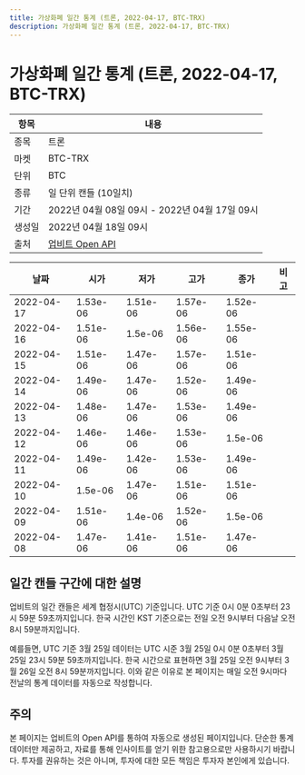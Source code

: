 ```yaml
---
title: 가상화폐 일간 통계 (트론, 2022-04-17, BTC-TRX)
description: 가상화폐 일간 통계 (트론, 2022-04-17, BTC-TRX)
---
```



가상화폐 일간 통계 (트론, 2022-04-17, BTC-TRX)
===

|항목|내용|
|--|--|
|종목|트론|
|마켓|BTC-TRX|
|단위|BTC|
|종류|일 단위 캔들 (10일치)|
|기간|2022년 04월 08일 09시 - 2022년 04월 17일 09시|
|생성일|2022년 04월 18일 09시|
|출처|[업비트 Open API](https://docs.upbit.com)|


|날짜|시가|저가|고가|종가|비고|
|--|--|--|--|--|--|
|2022-04-17|1.53e-06|1.51e-06|1.57e-06|1.52e-06|    |
|2022-04-16|1.51e-06|1.5e-06|1.56e-06|1.55e-06|    |
|2022-04-15|1.51e-06|1.47e-06|1.57e-06|1.51e-06|    |
|2022-04-14|1.49e-06|1.47e-06|1.52e-06|1.49e-06|    |
|2022-04-13|1.48e-06|1.47e-06|1.53e-06|1.49e-06|    |
|2022-04-12|1.46e-06|1.46e-06|1.53e-06|1.5e-06|    |
|2022-04-11|1.49e-06|1.42e-06|1.53e-06|1.49e-06|    |
|2022-04-10|1.5e-06|1.47e-06|1.51e-06|1.51e-06|    |
|2022-04-09|1.51e-06|1.4e-06|1.52e-06|1.5e-06|    |
|2022-04-08|1.47e-06|1.41e-06|1.51e-06|1.47e-06|    |


일간 캔들 구간에 대한 설명
---


업비트의 일간 캔들은 세계 협정시(UTC) 기준입니다. 
UTC 기준 0시 0분 0초부터 23시 59분 59초까지입니다. 
한국 시간인 KST 기준으로는 전일 오전 9시부터 다음날 오전 8시 59분까지입니다. 


예를들면, UTC 기준 3월 25일 데이터는 UTC 시준 3월 25일 0시 0분 0초부터 3월 25일 23시 59분 59초까지입니다. 
한국 시간으로 표현하면 3월 25일 오전 9시부터 3월 26일 오전 8시 59분까지입니다. 
이와 같은 이유로 본 페이지는 매일 오전 9시마다 전날의 통계 데이터를 자동으로 작성합니다. 


주의
---


본 페이지는 업비트의 Open API를 통하여 자동으로 생성된 페이지입니다. 
단순한 통계 데이터만 제공하고, 자료를 통해 인사이트를 얻기 위한 참고용으로만 사용하시기 바랍니다. 
투자를 권유하는 것은 아니며, 투자에 대한 모든 책임은 투자자 본인에게 있습니다. 
